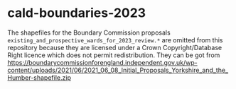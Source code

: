# cald-boundaries-2023

The shapefiles for the Boundary Commission proposals `existing_and_prospective_wards_for_2023_review.*` are omitted from this repository because they are licensed under a Crown Copyright/Database Right licence which does not permit redistribution. They can be got from https://boundarycommissionforengland.independent.gov.uk/wp-content/uploads/2021/06/2021_06_08_Initial_Proposals_Yorkshire_and_the_Humber-shapefile.zip
